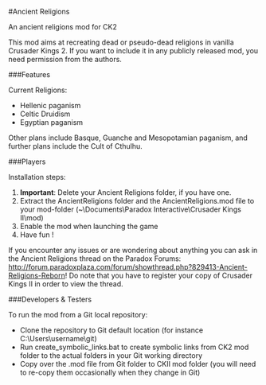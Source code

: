 #Ancient Religions

An ancient religions mod for CK2

This mod aims at recreating dead or pseudo-dead religions in vanilla Crusader Kings 2.
If you want to include it in any publicly released mod, you need permission from the authors.

###Features

Current Religions:
 - Hellenic paganism
 - Celtic Druidism
 - Egyptian paganism
 
Other plans include Basque, Guanche and Mesopotamian paganism, and further plans include the Cult of Cthulhu.

###Players

Installation steps:

1. __Important__: Delete your Ancient Religions folder, if you have one.
2. Extract the AncientReligions folder and the AncientReligions.mod file to your mod-folder (~\Documents\Paradox Interactive\Crusader Kings II\mod)
3. Enable the mod when launching the game
4. Have fun !

If you encounter any issues or are wondering about anything you can ask in the Ancient Religions thread on the Paradox Forums: http://forum.paradoxplaza.com/forum/showthread.php?829413-Ancient-Religions-Reborn!
Do note that you have to register your copy of Crusader Kings II in order to view the thread.

###Developers & Testers

To run the mod from a Git local repository:
- Clone the repository to Git default location (for instance C:\Users\username\git\)
- Run create_symbolic_links.bat to create symbolic links from CK2 mod folder to the actual folders in your Git working directory
- Copy over the .mod file from Git folder to CKII mod folder (you will need to re-copy them occasionally when they change in Git)
